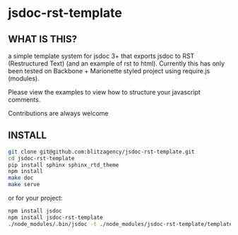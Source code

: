 # jsdoc-rst-template #

## WHAT IS THIS? ##
a simple template system for jsdoc 3+ that exports jsdoc to RST
(Restructured Text) (and an example of rst to html).  Currently this has
only been tested on Backbone + Marionette styled project using
require.js (modules).

Please view the examples to view how to structure your javascript comments.

Contributions are always welcome


## INSTALL ##

``` bash
git clone git@github.com:blitzagency/jsdoc-rst-template.git
cd jsdoc-rst-template
pip install sphinx sphinx_rtd_theme
npm install
make doc
make serve
```

or for your project:

```bash
npm install jsdoc
npm install jsdoc-rst-template
./node_modules/.bin/jsdoc -t ./node_modules/jsdoc-rst-template/template/ --recurse path/to/your/js -d ./doc/rst
```


